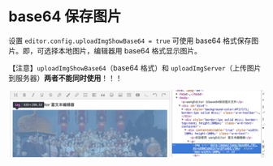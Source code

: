 # base64 保存图片

设置 `editor.config.uploadImgShowBase64 = true` 可使用 base64 格式保存图片。即，可选择本地图片，编辑器用 base64 格式显示图片。

【注意】`uploadImgShowBase64`（base64 格式）和 `uploadImgServer`（上传图片到服务器）**两者不能同时使用**！！！

![](../../images/base64.png)
